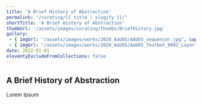 ```yaml
---
title: 'A Brief History of Abstraction'
permalink: "/curating/{{ title | slugify }}/"
shortTitle: 'A Brief History of Abstraction'
thumbUrl: '/assets/images/curating/thumbs/BriefHistory.jpg'
gallery:
 - { imgUrl: "/assets/images/works/2020_AaUOS/AAUOS_sequencer.jpg", caption: "" }
 - { imgUrl: "/assets/images/works/2020_AaUOS/AaUOS_Textbot_0002_Layer-20.jpg", caption: "" }
date: 2022-01-01
eleventyExcludeFromCollections: false
---
```



<div class="Grid Grid--gutters Grid--full large-Grid--fit">
  <div class="Grid-cell">
    <div class='headerGroup'>
      <h2>A Brief History of Abstraction</h2>
      <p>Lorem Ipsum</p>
    </div>
  </div>
</div>